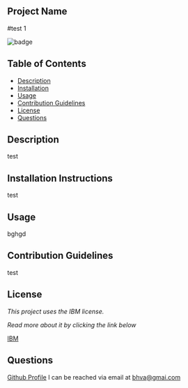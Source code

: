 
  
  
  ## Project Name
  #test 1

  ![badge](https://img.shields.io/badge/license-IBM-blueviolet)

  ## Table of Contents
* [Description](#description)
* [Installation](#installation)
* [Usage](#usage)
* [Contribution Guidelines](#contribution-guidelines)
* [License](#license)
* [Questions](#questions)

## Description
test

## Installation Instructions
test

## Usage
bghgd

## Contribution Guidelines
test

## License
*This project uses the IBM license.*

*Read more about it by clicking the link below*

[IBM](https://spdx.org/licenses/IPL-1.0.html)
## Questions
[Github Profile](https://github.com/test123)
I can be reached via email at bhva@gmai.com
  
  